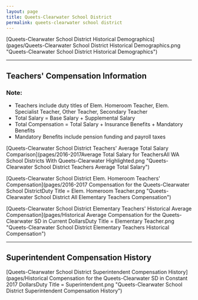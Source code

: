 ```yaml
---
layout: page
title: Queets-Clearwater School District
permalink: queets-clearwater school district
---
```



[Queets-Clearwater School District Historical Demographics](pages/Queets-Clearwater School District Historical Demographics.png "Queets-Clearwater School District Historical Demographics")

___

## Teachers' Compensation Information
### Note:
- Teachers include duty titles of Elem. Homeroom Teacher, Elem. Specialist Teacher, Other Teacher, Secondary Teacher
- Total Salary = Base Salary + Supplemental Salary
- Total Compensation = Total Salary + Insurance Benefits + Mandatory Benefits
- Mandatory Benefits include pension funding and payroll taxes

[Queets-Clearwater School District Teachers' Average Total Salary Comparison](pages/2016-2017Average Total Salary for TeachersAll WA School Districts With Queets-Clearwater Highlighted.png "Queets-Clearwater School District Teachers Average Total Salary")

[Queets-Clearwater School District Elem. Homeroom Teachers' Compensation](pages/2016-2017 Compensation for the Queets-Clearwater School DistrictDuty Title = Elem. Homeroom Teacher.png "Queets-Clearwater School District All Elementary Teachers Compensation")

[Queets-Clearwater School District Elementary Teachers' Historical Average Compensation](pages/Historical Average Compensation for the Queets-Clearwater SD in Current DollarsDuty Title = Elementary Teacher.png "Queets-Clearwater School District Elementary Teachers Historical Compensation")


___

## Superintendent Compensation History

[Queets-Clearwater School District Superintendent Compensation History](pages/Historical Compensation for the Queets-Clearwater SD in Constant 2017 DollarsDuty Title = Superintendent.png "Queets-Clearwater School District Superintendent Compensation History")

